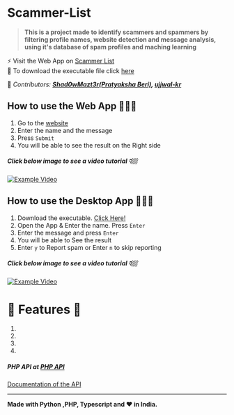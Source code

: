 # Scammer-List
>**This is a project made to identify scammers and spammers by filtering profile names, website detection and message analysis, using it's database of spam profiles and maching learning**

⚡ Visit the Web App on [Scammer List](https://scammerlist.now.sh) <br>
🚀 To download the executable file click <a href="https://github.com/Shad0wMazt3r/Scammer-List/blob/master/scammer-list.exe?raw=true">here</a>

🌟 *Contributors: **[Shad0wMazt3r(Pratyaksha Beri)](https://github.com/Shad0wMazt3r), [ujjwal-kr](https://github.com/ujjwal-kr)*** <br>

## How to use the Web App 👨🏻‍💻
1. Go to the [website](https://scammerlist.now.sh)<br>
2. Enter the name and the message<br>
3. Press `Submit`<br>
4. You will be able to see the result on the Right side<br>
##### Click below image to see a video tutorial 👇🏼
[![Example Video](https://i.ibb.co/gMRYQ2M/Scammer-List-Web-App.png)](https://raw.githubusercontent.com/Shad0wMazt3r/Scammer-List/Screenshots/Web%20App.webm)<br>
## How to use the Desktop App 👨🏻‍💻
1. Download the executable. [Click Here!](https://github.com/Shad0wMazt3r/Scammer-List/releases/download/v1.0/scammer-list.exe)<br>
2. Open the App & Enter the name. Press `Enter`<br>
3. Enter the message and press `Enter`<br>
4. You will be able to See the result<br>
5. Enter `y` to Report spam or Enter `n` to skip reporting<br>
##### Click below image to see a video tutorial 👇🏼
<a href="https://raw.githubusercontent.com/Shad0wMazt3r/Scammer-List/Screenshots/Desktop%20App.webm">![Example Video](https://i.ibb.co/YLXwSqd/Desktop-App.png)</a><br>
# 🚀 Features 🚀  
1.
2.
3.
4.
##### PHP API at [PHP API](http://54.162.146.101/api.php)<br>
[Documentation of the API](https://github.com/Shad0wMazt3r/Scammer-List/blob/master/API/Documentation.md)<br>
<hr>
<b>Made with Python ,PHP, Typescript and ❤️ in India.</b><br>
